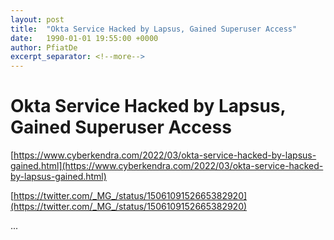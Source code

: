 ```yaml
---
layout: post
title:  "Okta Service Hacked by Lapsus, Gained Superuser Access"
date:   1990-01-01 19:55:00 +0000
author: PfiatDe
excerpt_separator: <!--more-->
---
```


# Okta Service Hacked by Lapsus, Gained Superuser Access

[https://www.cyberkendra.com/2022/03/okta-service-hacked-by-lapsus-gained.html](https://www.cyberkendra.com/2022/03/okta-service-hacked-by-lapsus-gained.html)

[https://twitter.com/_MG_/status/1506109152665382920](https://twitter.com/_MG_/status/1506109152665382920)

...
<!--more-->
